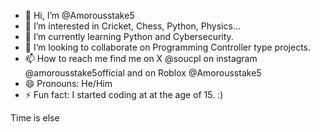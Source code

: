 - 👋 Hi, I’m @Amorousstake5
- 👀 I’m interested in Cricket, Chess, Python, Physics...
- 🌱 I’m currently learning Python and Cybersecurity.
- 💞️ I’m looking to collaborate on Programming Controller type projects.
- 📫 How to reach me find me on X @soucpl on instagram @amorousstake5official and on Roblox @Amorousstake5
- 😄 Pronouns: He/Him
- ⚡ Fun fact: I started coding at at the age of 15. :)

<!---
Amorousstake5/Amorousstake5 is a ✨ special ✨ repository because its `README.md` (this file) appears on your GitHub profile.
You can click the Preview link to take a look at your changes.
--->
Time is else
